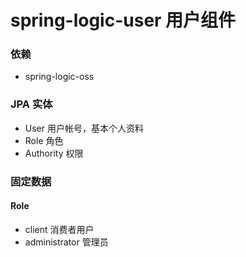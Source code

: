 # spring-logic-user 用户组件

### 依赖
- spring-logic-oss

### JPA 实体
- User 用户帐号，基本个人资料
- Role 角色
- Authority 权限

### 固定数据

#### Role
- client 消费者用户
- administrator 管理员
